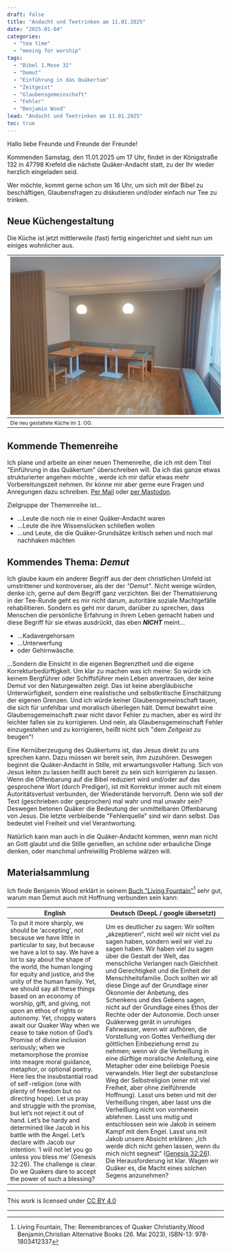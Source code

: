 ```yaml
---
draft: false
title: "Andacht und Teetrinken am 11.01.2025"
date: "2025-01-04"
categories:
  - "tea time"
  - "meeing for worship"
tags:
  - "Bibel 1.Mose 32"
  - "Demut"
  - "Einführung in das Quäkertum"
  - "Zeitgeist"
  - "Glaubensgemeinschaft"
  - "Fehler"
  - "Benjamin Wood"
lead: "Andacht und Teetrinken am 11.01.2025"
toc: true
---
```


Hallo liebe Freunde und Freunde der Freunde!

Kommenden Samstag, den 11.01.2025 um 17 Uhr, findet in der Königstraße 132 in 47798 Krefeld die nächste Quäker-Andacht statt, zu der Ihr wieder herzlich eingeladen seid.

Wer möchte, kommt gerne schon um 16 Uhr, um sich mit der Bibel zu beschäftigen, Glaubensfragen zu diskutieren und/oder einfach nur Tee zu trinken.

Neue Küchengestaltung
---------------------

Die Küche ist jetzt mittlerweile (fast) fertig eingerichtet und sieht nun um einiges wohnlicher aus.

| ![Neue Küche](IMG_20241228_153926.jpg) |
|----------------------------------------|
| <small>Die neu gestaltete Küche im 1. OG.</small>  |





Kommende Themenreihe
--------------------

Ich plane und arbeite an einer neuen Themenreihe, die ich mit dem Titel "Einführung in das Quäkertum" überschreiben will. Da ich das ganze etwas strukturierter angehen möchte , werde ich mir dafür etwas mehr Vorbereitungszeit nehmen. Ihr könne mir aber gerne eure Fragen und Anregungen dazu schreiben. [Per Mail](mailto:briefkasten@olaf-radicke.de) oder [per Mastodon](https://krefeld.life/@quaker).

Zielgruppe der Themenreihe ist...
* ...Leute die noch nie in einer Quäker-Andacht waren
* ...Leute die ihre Wissenslücken schließen wollen
* ...und Leute, die die Quäker-Grundsätze kritisch sehen und noch mal nachhaken mächten


Kommendes Thema: *Demut*
------------------------

Ich glaube kaum ein anderer Begriff aus der dem christlichen Umfeld ist umstrittener und kontroverser, als der der *"Demut"*. Nicht wenige würden, denke ich, gerne auf dem Begriff ganz verzichten. Bei der Thematisierung in der Tee-Runde geht es mir nicht darum, autoritäre soziale Machtgefälle rehabilitieren. Sondern es geht mir darum, darüber zu sprechen, dass Menschen die persönliche Erfahrung in ihrem Leben gemacht haben und diese Begriff für sie etwas ausdrückt, das eben ***NICHT*** meint...

* ...Kadavergehorsam
* ...Unterwerfung
* oder Gehirnwäsche.

...Sondern die Einsicht in die eigenen Begrenztheit und die eigene Korrekturbedürftigkeit. Um klar zu machen was ich meine: So würde ich keinem Bergführer oder Schiffsführer mein Leben anvertrauen, der keine Demut vor den Naturgewalten zeigt. Das ist keine abergläubische Unterwürfigkeit, sondern eine realistische und selbstkritische Einschätzung der eigenen Grenzen. Und ich würde keiner Glaubensgemeinschaft tauen, die sich für unfehlbar und moralisch überlegen hält. Demut bewahrt eine Glaubensgemeinschaft zwar nicht davor Fehler zu machen, aber es wird ihr leichter fallen sie zu korrigieren. Und nein, als Glaubensgemeinschaft Fehler einzugestehen und zu korrigieren, heißt nicht sich "dem *Zeitgeist* zu beugen"!

Eine Kernüberzeugung des Quäkertums ist, das Jesus direkt zu uns sprechen kann. Dazu müssen wir bereit sein, ihm zuzuhören. Deswegen beginnt die Quäker-Andacht in Stille, mit erwartungsvoller Haltung. Sich von Jesus leiten zu lassen heißt auch bereit zu sein sich korrigieren zu lassen. Wenn die Offenbarung auf die Bibel reduziert wird und/oder auf das gesprochene Wort (durch Prediger), ist mit Korrektur immer auch mit einem Autoritätsverlust verbunden, der Wiederstände hervorruft. Denn wie soll der Text (geschrieben oder gesprochen) mal wahr und mal unwahr sein? Deswegen betonen Quäker die Bedeutung der unmittelbaren Offenbarung von Jesus. Die letzte verbleibende "Fehlerquelle" sind wir dann selbst. Das bedeutet viel Freiheit und viel Verantwortung.

Natürlich kann man auch in die Quäker-Andacht kommen, wenn man nicht an Gott glaubt und die Stille genießen, an schöne oder erbauliche Dinge denken, oder manchmal unfreiwillig Probleme wälzen will.

Materialsammlung
----------------

Ich finde Benjamin Wood erklärt in seinem [Buch "Living Fountain"](https://www.youtube.com/watch?v=KIp00UNQyBc)[^foot01] sehr gut, warum man Demut auch mit Hoffnung verbunden sein kann:


| English | Deutsch (DeepL / google übersetzt) |
|---------|------------------------------------|
| To put it more sharply, we should be ‘accepting’, not because we have little in particular to say, but because we have a lot to say. We have a lot to say about the shape of the world, the human longing for equity and justice, and the unity of the human family. Yet, we should say all these things based on an economy of worship, gift, and giving, not upon an ethos of rights or autonomy. Yet, choppy waters await our Quaker Way when we cease to take notion of God’s Promise of divine inclusion seriously; when we metamorphose the promise into meagre moral guidance, metaphor, or optional poetry. Here lies the insubstantial road of self-religion (one with plenty of freedom but no directing hope). Let us pray and struggle with the promise, but let’s not reject it out of hand. Let’s be hardy and determined like Jacob in his battle with the Angel. Let’s declare with Jacob our intention: ‘I will not let you go unless you bless me’ (Genesis 32:26). The challenge is clear. Do we Quakers dare to accept the power of such a blessing? | Um es deutlicher zu sagen: Wir sollten „akzeptieren“, nicht weil wir nicht viel zu sagen haben, sondern weil wir viel zu sagen haben. Wir haben viel zu sagen über die Gestalt der Welt, das menschliche Verlangen nach Gleichheit und Gerechtigkeit und die Einheit der Menschheitsfamilie. Doch sollten wir all diese Dinge auf der Grundlage einer Ökonomie der Anbetung, des Schenkens und des Gebens sagen, nicht auf der Grundlage eines Ethos der Rechte oder der Autonomie. Doch unser Quäkerweg gerät in unruhiges Fahrwasser, wenn wir aufhören, die Vorstellung von Gottes Verheißung der göttlichen Einbeziehung ernst zu nehmen; wenn wir die Verheißung in eine dürftige moralische Anleitung, eine Metapher oder eine beliebige Poesie verwandeln. Hier liegt der substanzlose Weg der Selbstreligion (einer mit viel Freiheit, aber ohne zielführende Hoffnung). Lasst uns beten und mit der Verheißung ringen, aber lasst uns die Verheißung nicht von vornherein ablehnen. Lasst uns mutig und entschlossen sein wie Jakob in seinem Kampf mit dem Engel. Lasst uns mit Jakob unsere Absicht erklären: „Ich werde dich nicht gehen lassen, wenn du mich nicht segnest“ ([Genesis 32:26](https://www.bibleserver.com/LUT/1.Mose32%2C27)). Die Herausforderung ist klar. Wagen wir Quäker es, die Macht eines solchen Segens anzunehmen? |


---

<p xmlns:cc="http://creativecommons.org/ns#" >This work is licensed under <a href="https://creativecommons.org/licenses/by/4.0/?ref=chooser-v1" target="\_blank" rel="license noopener noreferrer" style="display:inline-block;">CC BY 4.0<img style="height:22px!important;margin-left:3px;vertical-align:text-bottom;" src="https://mirrors.creativecommons.org/presskit/icons/cc.svg?ref=chooser-v1" alt=""><img style="height:22px!important;margin-left:3px;vertical-align:text-bottom;" src="https://mirrors.creativecommons.org/presskit/icons/by.svg?ref=chooser-v1" alt=""></a></p>

---

[^foot01]: Living Fountain, The: Remembrances of Quaker Christianity,Wood Benjamin,Christian Alternative Books (26. Mai 2023), ISBN-13: 978-1803412337
